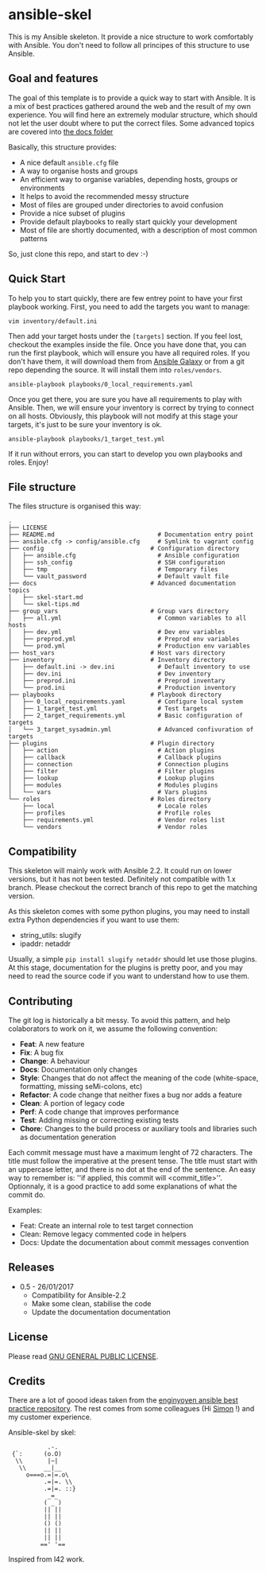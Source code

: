 # ansible-skel
This is my Ansible skeleton. It provide a nice structure to work comfortably with Ansible. You don't need to follow all principes of this structure to use Ansible.


## Goal and features

The goal of this template is to provide a quick way to start with Ansible. It is a mix of best practices gathered around the web and the result of my own experience. You will find here an extremely modular structure, which should not let the user doubt where to put the correct files. Some advanced topics are covered into [the docs folder](docs/)

Basically, this structure provides:

- A nice default ```ansible.cfg``` file
- A way to organise hosts and groups
- An efficient way to organise variables, depending hosts, groups or environments
- It helps to avoid the recommended messy structure
- Most of files are grouped under directories to avoid confusion
- Provide a nice subset of plugins
- Provide default playbooks to really start quickly your development
- Most of file are shortly documented, with a description of most common patterns

So, just clone this repo, and start to dev :-)


## Quick Start

To help you to start quickly, there are few entrey point to have your first playbook working. First, you need to add the targets you want to manage:

```
vim inventory/default.ini
```
Then add your target hosts under the ```[targets]``` section. If you feel lost, checkout the examples inside the file. Once you have done that, you can run the first playbook, which will ensure you have all required roles. If you don't have them, it will download them from [Ansible Galaxy](https://galaxy.ansible.com/) or from a git repo depending the source. It will install them into ```roles/vendors```.

```
ansible-playbook playbooks/0_local_requirements.yaml
```
Once you get there, you are sure you have all requirements to play with Ansible. Then, we will ensure your inventory is correct by trying to connect on all hosts. Obviously, this playbook will not modify at this stage your targets, it's just to be sure your inventory is ok.
```
ansible-playbook playbooks/1_target_test.yml
```
If it run without errors, you can start to develop you own playbooks and roles. Enjoy!


## File structure
The files structure is organised this way:
```
.
├── LICENSE
├── README.md                             # Documentation entry point
├── ansible.cfg -> config/ansible.cfg     # Symlink to vagrant config
├── config                              # Configuration directory
│   ├── ansible.cfg                       # Ansible configuration
│   ├── ssh_config                        # SSH configuration
│   ├── tmp                               # Temporary files
│   └── vault_password                    # Default vault file
├── docs                                # Advanced documentation topics
│   ├── skel-start.md
│   └── skel-tips.md
├── group_vars                          # Group vars directory
│   ├── all.yml                           # Common variables to all hosts
│   ├── dev.yml                           # Dev env variables
│   ├── preprod.yml                       # Preprod env variables
│   └── prod.yml                          # Production env variables
├── host_vars                           # Host vars directory
├── inventory                           # Inventory directory
│   ├── default.ini -> dev.ini            # Default inventory to use
│   ├── dev.ini                           # Dev inventory
│   ├── preprod.ini                       # Preprod inventary
│   └── prod.ini                          # Production inventory
├── playbooks                           # Playbook directory
│   ├── 0_local_requirements.yaml         # Configure local system
│   ├── 1_target_test.yml                 # Test targets
│   ├── 2_target_requirements.yml         # Basic configuration of targets
│   └── 3_target_sysadmin.yml             # Advanced confivuration of targets
├── plugins                             # Plugin directory
│   ├── action                            # Action plugins
│   ├── callback                          # Callback plugins
│   ├── connection                        # Connection plugins
│   ├── filter                            # Filter plugins
│   ├── lookup                            # Lookup plugins
│   ├── modules                           # Modules plugins
│   └── vars                              # Vars plugins
└── roles                               # Roles directory
    ├── local                             # Locale roles
    ├── profiles                          # Profile roles
    ├── requirements.yml                  # Vendor roles list
    └── vendors                           # Vendor roles
```

## Compatibility

This skeleton will mainly work with Ansible 2.2. It could run on lower versions, but it has not been tested. Definitely not compatible with 1.x branch. Please checkout the correct branch of this repo to get the matching version.

As this skeleton comes with some python plugins, you may need to install extra Python dependencies if you want to use them:

* string_utils: slugify
* ipaddr: netaddr

Usually, a simple ```pip install slugify netaddr``` should let use those plugins. At this stage, documentation for the plugins is pretty poor, and you may need to read the source code if you want to understand how to use them.

## Contributing

The git log is historically a bit messy. To avoid this pattern, and help colaborators to work on it, we assume the following convention:

* **Feat**: A new feature
* **Fix**: A bug fix
* **Change**: A behaviour
* **Docs**: Documentation only changes
* **Style**: Changes that do not affect the meaning of the code (white-space, formatting, missing
  seMi-colons, etc)
* **Refactor**: A code change that neither fixes a bug nor adds a feature
* **Clean**: A portion of legacy code
* **Perf**: A code change that improves performance
* **Test**: Adding missing or correcting existing tests
* **Chore**: Changes to the build process or auxiliary tools and libraries such as documentation
  generation


Each commit message must have a maximum lenght of 72 characters. The title must follow the imperative at the present tense. The title must start with an uppercase letter, and there is no dot at the end of the sentence. An easy way to remember is: ''if applied, this commit will <commit_title>''. Optionnaly, it is a good practice to add some explanations of what the commit do.

Examples:

* Feat: Create an internal role to test target connection
* Clean: Remove legacy commented code in helpers
* Docs: Update the documentation about commit messages convention

## Releases

* 0.5 - 26/01/2017
  * Compatibility  for Ansible-2.2 
  * Make some clean, stabilise the code
  * Update the documentation documentation

## License

Please read [GNU GENERAL PUBLIC LICENSE](LICENSE).

## Credits
There are a lot of goood ideas taken from the [enginyoyen ansible best practice repository](https://github.com/enginyoyen/ansible-best-practises/). The rest comes from some colleagues (Hi [Simon](https://github.com/spiette) !) and my customer experience.


Ansible-skel by skel:
``` text
           .-. 
 {`:      (o.O)
  \\       |~| 
   \\     __|__
     o===o.=|=.o\
          .=|=. \\
          .=|=. ::}  
           _=_  
          ( _ )   
          || ||
          || ||
          () ()
          || ||
          || ||
         ==' '== 
```
Inspired from l42 work.


